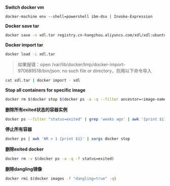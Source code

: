 **Switch docker vm**

`docker-machine env --shell=powershell ibm-dsx | Invoke-Expression `

**Docker save tar**

```bash
docker save -o xdl.tar registry.cn-hangzhou.aliyuncs.com/xdl/xdl:ubuntu-gpu-tf1.12
```

**Docker import tar**

```bash
docker load -i xdl.tar
```

> 如果报错：open /var/lib/docker/tmp/docker-import-970689518/bin/json: no such file or directory，则用以下命令导入

```bash
cat xdl.tar | docker import - xdl
```

**Stop all containers for specific image**

```bash
docker rm $(docker stop $(docker ps -a -q --filter ancestor=<image-name> --format="{{.ID}}"))
```

**删除所有exited状态的容器实例**

```bash
docker ps --filter "status=exited" | grep 'weeks ago' | awk '{print $1}' | xargs --no-run-if-empty docker rm
```

**停止所有容器**

```bash
docker ps | awk 'NR > 1 {print $1}' | xargs docker stop
```

**删除exited docker**

```bash
docker rm -v $(docker ps -a -q -f status=exited)
```

**删除dangling镜像**

```bash
docker rmi $(docker images -f "dangling=true" -q)
```
